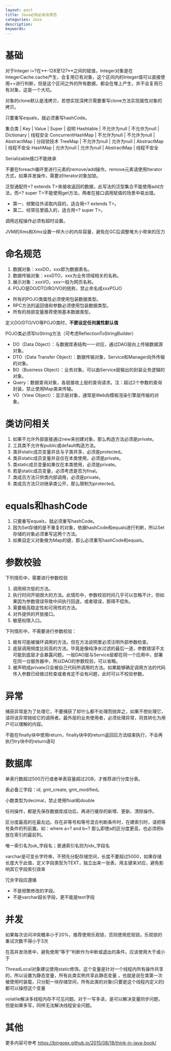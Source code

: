 ```yaml
---
layout: post
title: Java必知必会及规范
categories: Java
description: 
keywords: 
---
```


# 基础

对于Integer i=?在**-128至127**之间的赋值，Integer对象是在IntegerCache.cache产生，会复用已有对象，这个区间内的Integer值可以直接使用==进行判断，但是这个区间之外的所有数据，都会在堆上产生，并不会复用已有对象，这是一个大坑。


对象的clone默认是浅拷贝，若想实现深拷贝需要重写clone方法实现属性对象的拷贝。


只要重写equals，就必须重写hashCode。


集合类 | Key | Value |  Super |  说明
Hashtable |  不允许为null |   不允许为null  |  Dictionary   | 线程安全
ConcurrentHashMap |  不允许为null  |  不允许为null |  AbstractMap | 分段锁技术
TreeMap | 不允许为null  |  允许为null |  AbstractMap | 线程不安全
HashMap | 允许为null | 允许为null | AbstractMap | 线程不安全



Serializable接口不能继承

不要在foreach循环里进行元素的remove/add操作。remove元素请使用Iterator方式，如果并发操作，需要对Iterator对象加锁。

泛型通配符<? extends T>来接收返回的数据，此写法的泛型集合不能使用add方法，而<? super T>不能使用get方法，两者在接口调用赋值的场景中易出错。
- 第一、频繁往外读取内容的，适合用<? extends T>。
- 第二、经常往里插入的，适合用<? super T>。

调用远程操作必须有超时设置。

JVM的Xms和Xmx设置一样大小的内存容量，避免在GC后调整堆大小带来的压力


# 命名规范
1. 数据对象：xxxDO，xxx即为数据表名。
2. 数据传输对象：xxxDTO，xxx为业务领域相关的名称。
3. 展示对象：xxxVO，xxx一般为网页名称。
4. POJO是DO/DTO/BO/VO的统称，禁止命名成xxxPOJO


- 所有的POJO类属性必须使用包装数据类型。
- RPC方法的返回值和参数必须使用包装数据类型。
- 所有的局部变量推荐使用基本数据类型。

定义DO/DTO/VO等POJO类时，**不要设定任何属性默认值**

POJO类必须写toString方法（可考虑ReflectionToStringBuilder）
- DO（Data Object）：与数据库表结构一一对应，通过DAO层向上传输数据源对象。
- DTO（Data Transfer Object）：数据传输对象，Service和Manager向外传输的对象。
- BO（Business Object）：业务对象。可以由Service层输出的封装业务逻辑的对象。
- Query：数据查询对象，各层接收上层的查询请求。注：超过2个参数的查询封装，禁止使用Map类来传输。
- VO（View Object）：显示层对象，通常是Web向模板渲染引擎层传输的对象。


# 类访问相关
1. 如果不允许外部直接通过new来创建对象，那么构造方法必须是private。
2. 工具类不允许有public或default构造方法。
3. 类非static成员变量并且与子类共享，必须是protected。 
4. 类非static成员变量并且仅在本类使用，必须是private。
5. 类static成员变量如果仅在本类使用，必须是private。
6. 若是static成员变量，必须考虑是否为final。
7. 类成员方法只供类内部调用，必须是private。 
8. 类成员方法只对继承类公开，那么限制为protected。

# equals和hashCode
1.  只要重写equals，就必须重写hashCode。
2.  因为Set存储的是不重复的对象，依据hashCode和equals进行判断，所以Set存储的对象必须重写这两个方法。
3.  如果自定义对象做为Map的键，那么必须重写hashCode和equals。


# 参数校验

下列情形中，需要进行参数校验
1. 调用频次低的方法。
2. 执行时间开销很大的方法。此情形中，参数校验时间几乎可以忽略不计，但如果因为参数错误导致中间执行回退，或者错误，那得不偿失。
3. 需要极高稳定性和可用性的方法。
4. 对外提供的开放接口。
5. 敏感权限入口。

下列情形中，不需要进行参数校验：
1. 极有可能被循环调用的方法。但在方法说明里必须注明外部参数检查。
2. 底层调用频度比较高的方法。毕竟是像纯净水过滤的最后一道，参数错误不太可能到底层才会暴露问题。一般DAO层与Service层都在同一个应用中，部署在同一台服务器中，所以DAO的参数校验，可以省略。
3. 被声明成private只会被自己代码所调用的方法。如果能够确定调用方法的代码传入参数已经做过检查或者肯定不会有问题，此时可以不校验参数。

# 异常

捕获异常是为了处理它，不要捕获了却什么都不处理而抛弃之，如果不想处理它，请将该异常抛给它的调用者。最外层的业务使用者，必须处理异常，将其转化为用户可以理解的内容。


不能在finally块中使用return，finally块中的return返回后方法结束执行，不会再执行try块中的return语句

# 数据库
单表行数超过500万行或者单表容量超过2GB，才推荐进行分库分表。

表必备三字段：id, gmt_create, gmt_modified。

小数类型为decimal，禁止使用float和double

任何操作，都是先保存数据库成功后，再进行缓存的新增、更新、清除操作。

区分度最高的在最左边。存在非等号和等号混合判断条件时，在建索引时，请把等号条件的列前置。如：where a>? and b=? 那么即使a的区分度更高，也必须把b放在索引的最前列。

唯一索引名为uk_字段名；普通索引名则为idx_字段名

varchar是可变长字符串，不预先分配存储空间，长度不要超过5000，如果存储长度大于此值，定义字段类型为TEXT，独立出来一张表，用主键来对应，避免影响其它字段索引效率

冗余字段应遵循
- 不是频繁修改的字段。
- 不是varchar超长字段，更不能是text字段

# 并发

如果每次访问冲突概率小于20%，推荐使用乐观锁，否则使用悲观锁。乐观锁的重试次数不得小于3次

在高并发场景中，避免使用“等于”判断作为中断或退出的条件。应该使用大于或小于

ThreadLocal对象建议使用static修饰。这个变量是针对一个线程内所有操作共享的，所以设置为静态变量，所有此类实例共享此静态变量 ，也就是说在类第一次被使用时装载，只分配一块存储空间，所有此类的对象(只要是这个线程内定义的)都可以操控这个变量

volatile解决多线程内存不可见问题。对于一写多读，是可以解决变量同步问题，但是如果多写，同样无法解决线程安全问题。


# 其他
更多内容可参考 <https://bingoex.github.io/2015/08/18/think-in-java-book/>


